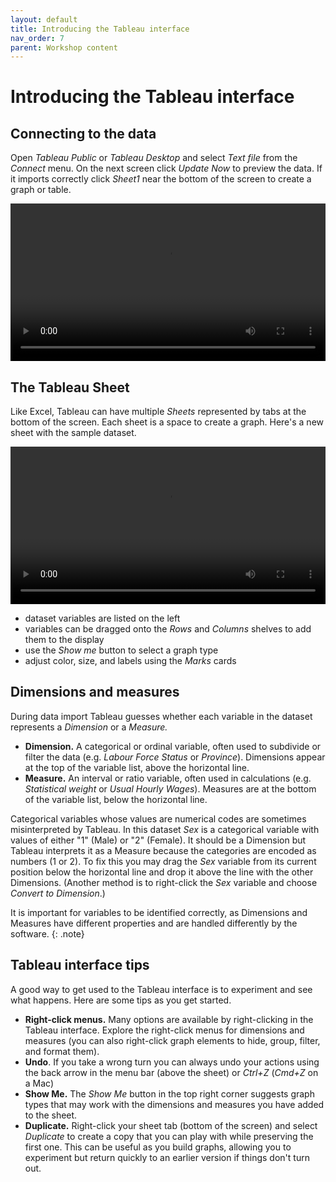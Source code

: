 ```yaml
---
layout: default
title: Introducing the Tableau interface
nav_order: 7
parent: Workshop content
---
```

# Introducing the Tableau interface

## Connecting to the data
Open _Tableau Public_ or _Tableau Desktop_ and select _Text file_ from the _Connect_ menu. On the next screen click _Update Now_ to preview the data. If it imports correctly click _Sheet1_ near the bottom of the screen to create a graph or table. 

<video controls="controls" width="100%" name="import data" src="images/import_data.mp4">
</video>

## The Tableau Sheet
Like Excel, Tableau can have multiple _Sheets_ represented by tabs at the bottom of the screen. Each sheet is a space to create a graph. Here's a new sheet with the sample dataset.

<video controls="controls" width="100%" name="the Tableau sheet" src="images/sheet.mp4">
</video>

- dataset variables are listed on the left
- variables can be dragged onto the _Rows_ and _Columns_ shelves to add them to the display
- use the _Show me_ button to select a graph type
- adjust color, size, and labels using the _Marks_ cards

## Dimensions and measures
During data import Tableau guesses whether each variable in the dataset represents a _Dimension_ or a _Measure._

- **Dimension.** A categorical or ordinal variable, often used to subdivide or filter the data (e.g. _Labour Force Status_ or _Province_). Dimensions appear at the top of the variable list, above the horizontal line.
- **Measure.** An interval or ratio variable, often used in calculations (e.g. _Statistical weight_ or _Usual Hourly Wages_). Measures are at the bottom of the variable list, below the horizontal line.

Categorical variables whose values are numerical codes are sometimes misinterpreted by Tableau. In this dataset _Sex_ is a categorical variable with values of either "1" (Male) or "2" (Female). It should be a Dimension but Tableau interprets it as a Measure because the categories are encoded as numbers (1 or 2). To fix this you may drag the _Sex_ variable from its current position below the horizontal line and drop it above the line with the other Dimensions. (Another method is to right-click the _Sex_ variable and choose _Convert to Dimension_.)

It is important for variables to be identified correctly, as Dimensions and Measures have different properties and are handled differently by the software.
{: .note}

## Tableau interface tips
A good way to get used to the Tableau interface is to experiment and see what happens. Here are some tips as you get started.

- **Right-click menus.** Many options are available by right-clicking in the Tableau interface. Explore the right-click menus for dimensions and measures (you can also right-click graph elements to hide, group, filter, and format them).
- **Undo**. If you take a wrong turn you can always undo your actions using the back arrow in the menu bar (above the sheet) or _Ctrl+Z_ (_Cmd+Z_ on a Mac)
- **Show Me.** The _Show Me_ button in the top right corner suggests graph types that may work with the dimensions and measures you have added to the sheet.
- **Duplicate.** Right-click your sheet tab (bottom of the screen) and select  _Duplicate_ to create a copy that you can play with while preserving the first one. This can be useful as you build graphs, allowing you to experiment but return quickly to an earlier version if things don't turn out.
